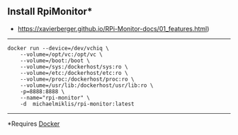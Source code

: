 ## Install RpiMonitor*
* https://xavierberger.github.io/RPi-Monitor-docs/01_features.html)
---
    docker run --device=/dev/vchiq \
        --volume=/opt/vc:/opt/vc \
        --volume=/boot:/boot \
        --volume=/sys:/dockerhost/sys:ro \
        --volume=/etc:/dockerhost/etc:ro \
        --volume=/proc:/dockerhost/proc:ro \
        --volume=/usr/lib:/dockerhost/usr/lib:ro \
        -p=8888:8888 \
        --name="rpi-monitor" \
        -d  michaelmiklis/rpi-monitor:latest
---
*Requires [Docker](./install-docker.md)
